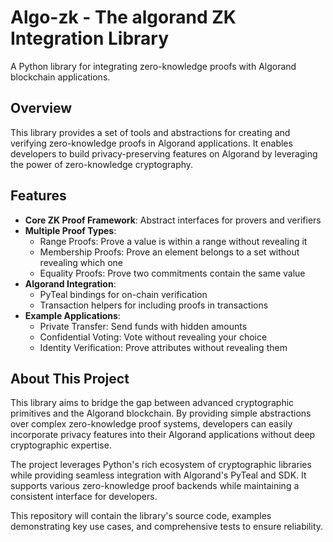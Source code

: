 # Algo-zk - The algorand ZK Integration Library

A Python library for integrating zero-knowledge proofs with Algorand blockchain applications.

## Overview

This library provides a set of tools and abstractions for creating and verifying zero-knowledge proofs in Algorand applications. It enables developers to build privacy-preserving features on Algorand by leveraging the power of zero-knowledge cryptography.

## Features

- **Core ZK Proof Framework**: Abstract interfaces for provers and verifiers
- **Multiple Proof Types**:
  - Range Proofs: Prove a value is within a range without revealing it
  - Membership Proofs: Prove an element belongs to a set without revealing which one
  - Equality Proofs: Prove two commitments contain the same value
- **Algorand Integration**:
  - PyTeal bindings for on-chain verification
  - Transaction helpers for including proofs in transactions
- **Example Applications**:
  - Private Transfer: Send funds with hidden amounts
  - Confidential Voting: Vote without revealing your choice
  - Identity Verification: Prove attributes without revealing them

## About This Project

This library aims to bridge the gap between advanced cryptographic primitives and the Algorand blockchain. By providing simple abstractions over complex zero-knowledge proof systems, developers can easily incorporate privacy features into their Algorand applications without deep cryptographic expertise.

The project leverages Python's rich ecosystem of cryptographic libraries while providing seamless integration with Algorand's PyTeal and SDK. It supports various zero-knowledge proof backends while maintaining a consistent interface for developers.

This repository will contain the library's source code, examples demonstrating key use cases, and comprehensive tests to ensure reliability.
